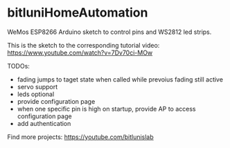 # bitluniHomeAutomation
WeMos ESP8266 Arduino sketch to control pins and WS2812 led strips.

This is the sketch to the corresponding tutorial video:
https://www.youtube.com/watch?v=7Dv70ci-MOw

TODOs:
- fading jumps to taget state when called while prevoius fading still active
- servo support
- leds optional
- provide configuration page
- when one specific pin is high on startup, provide AP to access configuration page
- add authentication

Find more projects:
https://youtube.com/bitlunislab
